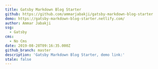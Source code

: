 ```yaml
---
title: Gatsby Markdown Blog Starter
github: https://github.com/ammarjabakji/gatsby-markdown-blog-starter
demo: https://gatsby-markdown-blog-starter.netlify.com/
author: Ammar Jabakji
ssg:
  - Gatsby
cms:
  - No Cms
date: 2019-08-28T09:16:35.000Z
github_branch: master
description: 'Gatsby Markdown Blog Starter, demo link:'
stale: false
---
```

